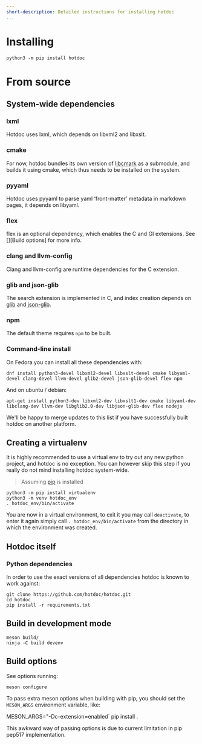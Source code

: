 ```yaml
---
short-description: Detailed instructions for installing hotdoc
...
```


# Installing

    python3 -m pip install hotdoc

# From source

## System-wide dependencies

### lxml

Hotdoc uses lxml, which depends on libxml2 and libxslt.

### cmake

For now, hotdoc bundles its own version of [libcmark](https://github.com/jgm/cmark) as a submodule, and builds it using cmake, which thus needs to be installed on the system.

### pyyaml

Hotdoc uses pyyaml to parse yaml ‘front-matter’ metadata in markdown pages, it depends on libyaml.

### flex

flex is an optional dependency, which enables the C and GI extensions. See [][Build options] for more info.

### clang and llvm-config

Clang and llvm-config are runtime dependencies for the C extension.

### glib and json-glib

The search extension is implemented in C, and index creation depends on [glib](https://developer.gnome.org/glib/) and [json-glib](https://developer.gnome.org/json-glib/).

### npm

The default theme requires `npm` to be built.

### Command-line install

On Fedora you can install all these dependencies with:

```
dnf install python3-devel libxml2-devel libxslt-devel cmake libyaml-devel clang-devel llvm-devel glib2-devel json-glib-devel flex npm
```

And on ubuntu / debian:

```
apt-get install python3-dev libxml2-dev libxslt1-dev cmake libyaml-dev libclang-dev llvm-dev libglib2.0-dev libjson-glib-dev flex nodejs
```

We'll be happy to merge updates to this list if you have successfully built hotdoc on another platform.

## Creating a virtualenv

It is highly recommended to use a virtual env to try out any new python project, and hotdoc is no exception. You can however skip this step if you really do not
mind installing hotdoc system-wide.

> Assuming [pip](https://pip.pypa.io/en/stable/) is installed

```
python3 -m pip install virtualenv
python3 -m venv hotdoc_env
. hotdoc_env/bin/activate
```

You are now in a virtual environment, to exit it you may call `deactivate`, to enter it again simply call `. hotdoc_env/bin/activate` from the directory in which the environment was created.

## Hotdoc itself

### Python dependencies

In order to use the exact versions of all dependencies hotdoc is known to work against:
```
git clone https://github.com/hotdoc/hotdoc.git
cd hotdoc
pip install -r requirements.txt
```
## Build in development mode

```
meson build/
ninja -C build devenv
```

## Build options

See options running:

    meson configure

To pass extra meson options when building with pip, you should set the `MESON_ARGS` environment variable,
like:

  MESON_ARGS="-Dc-extension=enabled` pip install .

This awkward way of passing options is due to current limitation in pip pep517 implementation.